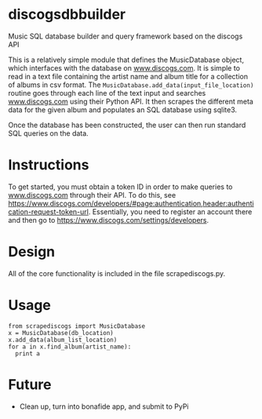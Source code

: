 # discogsdbbuilder
Music SQL database builder and query framework based on the discogs API

This is a relatively simple module that defines the MusicDatabase object, which interfaces with the database on www.discogs.com.
It is simple to read in a text file containing the artist name and album title for a collection of albums in csv format.
The ```MusicDatabase.add_data(input_file_location)``` routine goes through each line of the text input and searches www.discogs.com using their Python API.
It then scrapes the different meta data for the given album and populates an SQL database using sqlite3.

Once the database has been constructed, the user can then run standard SQL queries on the data.

# Instructions

To get started, you must obtain a token ID in order to make queries to www.discogs.com through their API. To do this, see https://www.discogs.com/developers/#page:authentication,header:authentication-request-token-url.
Essentially, you need to register an account there and then go to https://www.discogs.com/settings/developers.

# Design

All of the core functionality is included in the file scrapediscogs.py.

# Usage

```
from scrapediscogs import MusicDatabase
x = MusicDatabase(db_location)
x.add_data(album_list_location)
for a in x.find_album(artist_name):
  print a
```

# Future

* Clean up, turn into bonafide app, and submit to PyPi


